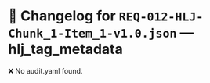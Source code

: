 # 📝 Changelog for `REQ-012-HLJ-Chunk_1-Item_1-v1.0.json` — **hlj_tag_metadata**

❌ No audit.yaml found.
